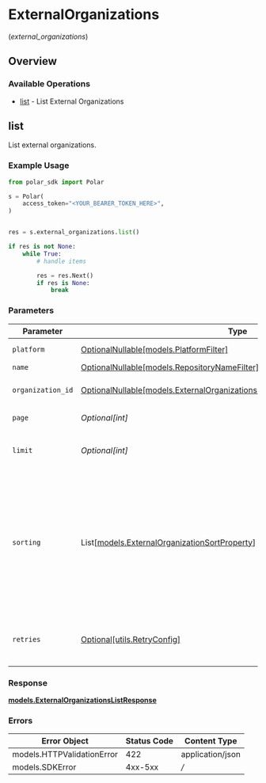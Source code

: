 # ExternalOrganizations
(*external_organizations*)

## Overview

### Available Operations

* [list](#list) - List External Organizations

## list

List external organizations.

### Example Usage

```python
from polar_sdk import Polar

s = Polar(
    access_token="<YOUR_BEARER_TOKEN_HERE>",
)


res = s.external_organizations.list()

if res is not None:
    while True:
        # handle items

        res = res.Next()
        if res is None:
            break


```

### Parameters

| Parameter                                                                                                                                                               | Type                                                                                                                                                                    | Required                                                                                                                                                                | Description                                                                                                                                                             |
| ----------------------------------------------------------------------------------------------------------------------------------------------------------------------- | ----------------------------------------------------------------------------------------------------------------------------------------------------------------------- | ----------------------------------------------------------------------------------------------------------------------------------------------------------------------- | ----------------------------------------------------------------------------------------------------------------------------------------------------------------------- |
| `platform`                                                                                                                                                              | [OptionalNullable[models.PlatformFilter]](../../models/platformfilter.md)                                                                                               | :heavy_minus_sign:                                                                                                                                                      | Filter by platform.                                                                                                                                                     |
| `name`                                                                                                                                                                  | [OptionalNullable[models.RepositoryNameFilter]](../../models/repositorynamefilter.md)                                                                                   | :heavy_minus_sign:                                                                                                                                                      | Filter by name.                                                                                                                                                         |
| `organization_id`                                                                                                                                                       | [OptionalNullable[models.ExternalOrganizationsListQueryParamOrganizationIDFilter]](../../models/externalorganizationslistqueryparamorganizationidfilter.md)             | :heavy_minus_sign:                                                                                                                                                      | Filter by organization ID.                                                                                                                                              |
| `page`                                                                                                                                                                  | *Optional[int]*                                                                                                                                                         | :heavy_minus_sign:                                                                                                                                                      | Page number, defaults to 1.                                                                                                                                             |
| `limit`                                                                                                                                                                 | *Optional[int]*                                                                                                                                                         | :heavy_minus_sign:                                                                                                                                                      | Size of a page, defaults to 10. Maximum is 100.                                                                                                                         |
| `sorting`                                                                                                                                                               | List[[models.ExternalOrganizationSortProperty](../../models/externalorganizationsortproperty.md)]                                                                       | :heavy_minus_sign:                                                                                                                                                      | Sorting criterion. Several criteria can be used simultaneously and will be applied in order. Add a minus sign `-` before the criteria name to sort by descending order. |
| `retries`                                                                                                                                                               | [Optional[utils.RetryConfig]](../../models/utils/retryconfig.md)                                                                                                        | :heavy_minus_sign:                                                                                                                                                      | Configuration to override the default retry behavior of the client.                                                                                                     |

### Response

**[models.ExternalOrganizationsListResponse](../../models/externalorganizationslistresponse.md)**

### Errors

| Error Object               | Status Code                | Content Type               |
| -------------------------- | -------------------------- | -------------------------- |
| models.HTTPValidationError | 422                        | application/json           |
| models.SDKError            | 4xx-5xx                    | */*                        |
